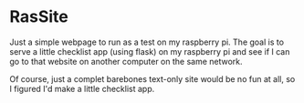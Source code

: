 # RasSite
Just a simple webpage to run as a test on my raspberry pi. The goal is to serve a little checklist app (using flask) on my raspberry pi and see if I can go to that website on another computer on the same network.

Of course, just a complet barebones text-only site would be no fun at all, so I figured I'd make a little checklist app.